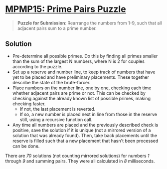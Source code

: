 # [MPMP15: Prime Pairs Puzzle](https://www.think-maths.co.uk/primepairs)

> **Puzzle for Submission**: Rearrange the numbers from 1-9, such that all adjacent pairs sum to a prime number.

## Solution

- Pre-determine all possible primes. Do this by finding all primes smaller than the sum of the largest N numbers, where N is 2 for couples according to the puzzle.
- Set up a reserve and number line, to keep track of numbers that have yet to be placed and have preliminary placements. These together describe the state of the brute-forcer.
- Place numbers on the number line, one by one, checking each time whether adjacent pairs are prime or not. This can be checked by checking against the already known list of possible primes, making checking faster.
  - If not, the last placement is reverted.
  - If so, a new number is placed next in line from those in the reserve still, using a recursive function call.
- Any time all numbers are placed and the previously described check is positive, save the solution if it is unique (not a mirrored version of a solution that was already found). Then, take back placements until the reserve is filled such that a new placement that hasn't been processed can be done.

There are *70* solutions (not counting mirrored solutions) for numbers *1* through *9* and summing pairs. They were all calculated in *8* milliseconds.
